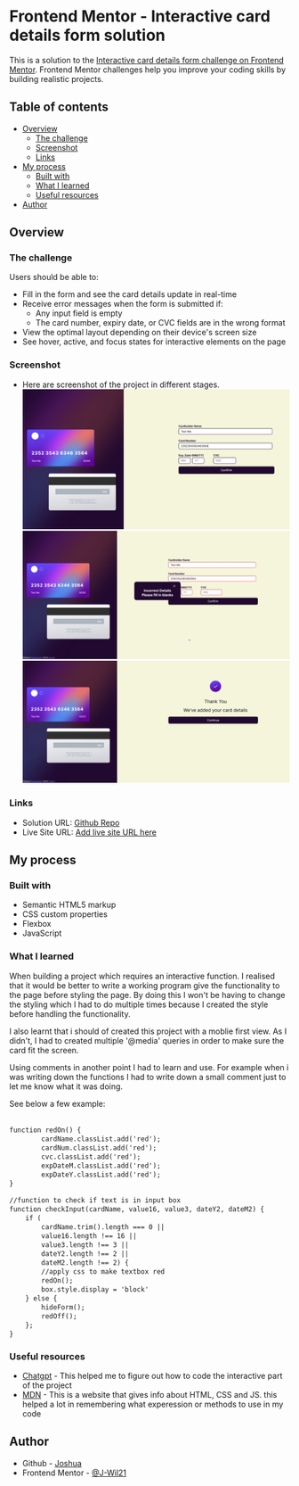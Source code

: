 # Frontend Mentor - Interactive card details form solution

This is a solution to the [Interactive card details form challenge on Frontend Mentor](https://www.frontendmentor.io/challenges/interactive-card-details-form-XpS8cKZDWw). Frontend Mentor challenges help you improve your coding skills by building realistic projects. 

## Table of contents

- [Overview](#overview)
  - [The challenge](#the-challenge)
  - [Screenshot](#screenshot)
  - [Links](#links)
- [My process](#my-process)
  - [Built with](#built-with)
  - [What I learned](#what-i-learned)
  - [Useful resources](#useful-resources)
- [Author](#author)

## Overview

### The challenge

Users should be able to:

- Fill in the form and see the card details update in real-time
- Receive error messages when the form is submitted if:
  - Any input field is empty
  - The card number, expiry date, or CVC fields are in the wrong format
- View the optimal layout depending on their device's screen size
- See hover, active, and focus states for interactive elements on the page

### Screenshot
- Here are screenshot of the project in different stages. 
![Image of my design. An Interactive card](1.PNG)
![Image of the error message.](2.PNG)
![image of the thank you message](3.PNG)

### Links

- Solution URL: [Github Repo ](https://github.com/J-Wil21/Interactive-Display/tree/main)
- Live Site URL: [Add live site URL here](https://your-live-site-url.com)

## My process

### Built with

- Semantic HTML5 markup
- CSS custom properties
- Flexbox
- JavaScript

### What I learned

When building a project which requires an interactive function. I realised that it would be better to write a working program give the functionality to the page before styling the page.
By doing this I won't be having to change the styling which I had to do multiple times because I created the style before handling the functionality.

I also learnt that i should of created this project with a moblie first view. As I didn't, I had to created multiple '@media' queries in order to make sure the card fit the screen. 

Using comments in another point I had to learn and use. For example when i was writing down the functions I had to write down a small comment just to let me know what it was doing. 

See below a few example:
```//Function to turn boxes red (On & Off)

function redOn() {
        cardName.classList.add('red');
        cardNum.classList.add('red');
        cvc.classList.add('red');
        expDateM.classList.add('red');
        expDateY.classList.add('red');
}
```
```
//function to check if text is in input box
function checkInput(cardName, value16, value3, dateY2, dateM2) {
    if (
        cardName.trim().length === 0 ||
        value16.length !== 16 ||
        value3.length !== 3 ||
        dateY2.length !== 2 ||
        dateM2.length !== 2) {
        //apply css to make textbox red
        redOn();
        box.style.display = 'block'
    } else {
        hideForm();
        redOff();
    };
}
```

### Useful resources

- [Chatgpt](https://chat.openai.com/) - This helped me to figure out how to code the interactive part of the project
- [MDN](https://developer.mozilla.org/en-US/) - This is a website that gives info about HTML, CSS and JS. this helped a lot in remembering what experession or methods to use in my code

## Author

- Github - [Joshua](https://github.com/J-Wil21)
- Frontend Mentor - [@J-Wil21](https://www.frontendmentor.io/profile/J-Wil21)
